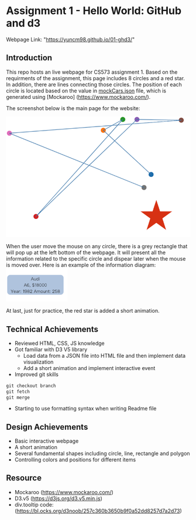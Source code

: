 Assignment 1 - Hello World: GitHub and d3  
===

Webpage Link: "https://yuncm98.github.io/01-ghd3/"

Introduction 
---
This repo hosts an live webpage for CS573 assignment 1. 
Based on the requirments of the assignment, this page includes 8 circles and a red star. In addition, there are lines connecting those circles. The position of each circle is located based on the value in [mockCars.json](mockCars.json) file, which is generated using [Mockaroo] (https://www.mockaroo.com/). 

The screenshot below is the main page for the website:




![Image lost](main.png)


When the user move the mouse on any circle, there is a grey rectangle that will pop up at the left bottom of the webpage. It will present all the information related to the specific circle and dispear later when the mouse is moved over. Here is an example of the information diagram:  
![Image lost](carInform.png)


At last, just for practice, the red star is added a short animation.

Technical Achievements 
---
- Reviewed HTML, CSS, JS knowledge
- Got familiar with D3 V5 library
  - Load data from a JSON file into HTML file and then implement data visualization
  - Add a short animation and implement interactive event
- Improved git skills 
```
git checkout branch
git fetch
git merge
```
- Starting to use formatting syntax when writing Readme file

Design Achievements 
---
- Basic interactive webpage
- A short animation 
- Several fundamental shapes including circle, line, rectangle and polygon
- Controlling colors and positions for different items


Resource
---
- Mockaroo (https://www.mockaroo.com/)
- D3.v5 (https://d3js.org/d3.v5.min.js)
- div.tooltip code: (https://bl.ocks.org/d3noob/257c360b3650b9f0a52dd8257d7a2d73)
